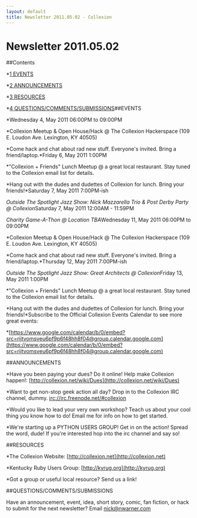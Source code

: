 ```yaml
---
layout: default
title: Newsletter 2011.05.02 - Collexion
---
```


# Newsletter 2011.05.02

##Contents

*[1 
EVENTS](#EVENTS)


*[2 
ANNOUNCEMENTS](#ANNOUNCEMENTS)


*[3 
RESOURCES](#RESOURCES)


*[4 
QUESTIONS/COMMENTS/SUBMISSIONS](#QUESTIONS.2FCOMMENTS.2FSUBMISSIONS)##EVENTS


*Wednesday 4, May 2011 06:00PM to 09:00PM 

*Collexion Meetup & Open House/Hack @ The Collexion Hackerspace (109 E. Loudon Ave. Lexington, KY 40505)


*Come hack and chat about rad new stuff. Everyone's invited. Bring a friend/laptop.*Friday 6, May 2011 1:00PM 

*"Collexion + Friends" Lunch Meetup @ a great local restaurant. Stay tuned to the Collexion email list for details.


*Hang out with the dudes and dudettes of Collexion for lunch. Bring your friends!*Saturday 7, May 2011 7:00PM-ish

*Outside The Spotlight Jazz Show: Nick Mazzarella Trio & Post Derby Party @ Collexion*Saturday 7, May 2011 12:00AM - 11:59PM

*Charity Game-A-Thon @ Location TBA*Wednesday 11, May 2011 06:00PM to 09:00PM 

*Collexion Meetup & Open House/Hack @ The Collexion Hackerspace (109 E. Loudon Ave. Lexington, KY 40505)


*Come hack and chat about rad new stuff. Everyone's invited. Bring a friend/laptop.*Thursday 12, May 2011 7:00PM-ish

*Outside The Spotlight Jazz Show: Great Architects @ Collexion*Friday 13, May 2011 1:00PM 

*"Collexion + Friends" Lunch Meetup @ a great local restaurant. Stay tuned to the Collexion email list for details.


*Hang out with the dudes and dudettes of Collexion for lunch. Bring your friends!*Subscribe to the Official Collexion Events Calendar to see more great events:

*[https://www.google.com/calendar/b/0/embed?src=rijtvomsveu6pf9p6f48hh8f04@group.calendar.google.com](https://www.google.com/calendar/b/0/embed?src=rijtvomsveu6pf9p6f48hh8f04@group.calendar.google.com)

##ANNOUNCEMENTS


*Have you been paying your dues? Do it online! Help make Collexion happen!: 
[http://collexion.net/wiki/Dues](http://collexion.net/wiki/Dues)


*Want to get non-stop geek action all day? Drop in to the Collexion IRC channel, dummy. 
[irc://irc.freenode.net/#collexion](irc://irc.freenode.net/#collexion)


*Would you like to lead your very own workshop? Teach us about your cool thing you know how to do! Email me for info on how to get started.


*We're starting up a PYTHON USERS GROUP! Get in on the action! Spread the word, dude! If you're interested hop into the irc channel and say so!

##RESOURCES


*The Collexion Website: 
[http://collexion.net](http://collexion.net)


*Kentucky Ruby Users Group: 
[http://kyrug.org](http://kyrug.org)


*Got a group or useful local resource? Send us a link!

##QUESTIONS/COMMENTS/SUBMISSIONS


Have an announcement, event, idea, short story, comic, fan fiction, or hack to submit for the next newsletter? Email nick@nwarner.com
